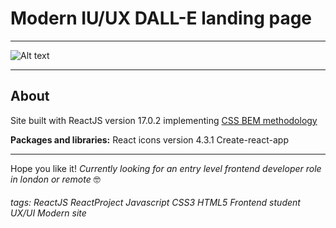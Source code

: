 # Modern IU/UX DALL-E landing page

---


<img
  src="https://github.com/ma-94/react_landing_page/dalle.png"
  alt="Alt text"
  title="Data Visualisation"
  style="display: inline-block; margin: 0 auto; max-width: 600px">
  
  ---

## About 

Site built with ReactJS version 17.0.2 implementing [CSS BEM methodology](https://sparkbox.com/foundry/bem_by_example)


**Packages and libraries:**
React icons version 4.3.1
Create-react-app



---
Hope you like it! 
*Currently looking for an entry level frontend developer role in london or remote* 🤓



###### tags: ReactJS ReactProject Javascript CSS3 HTML5 Frontend student UX/UI Modern site

